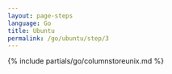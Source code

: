 ```yaml
---
layout: page-steps
language: Go
title: Ubuntu
permalink: /go/ubuntu/step/3
---
```


{% include partials/go/columnstoreunix.md %}